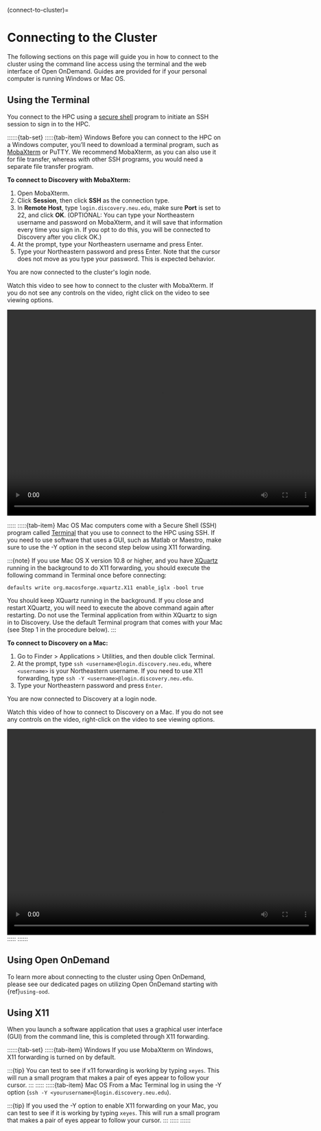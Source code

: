 (connect-to-cluster)=
# Connecting to the Cluster
The following sections on this page will guide you in how to connect to the cluster using the command line access using the terminal and the web interface of Open OnDemand. Guides are provided for if your personal computer is running Windows or Mac OS.

## Using the Terminal
You connect to the HPC using a [secure shell] program to initiate an SSH session to
sign in to the HPC.

::::::{tab-set}
:::::{tab-item} Windows
Before you can connect to the HPC on a Windows computer, you’ll need to download a terminal program,
such as [MobaXterm] or PuTTY. We recommend MobaXterm, as you can also use it for file transfer,
whereas with other SSH programs, you would need a separate file transfer program.

**To connect to Discovery with MobaXterm:**

1. Open MobaXterm.
1. Click **Session**, then click **SSH** as the connection type.
1. In **Remote Host**, type `login.discovery.neu.edu`, make sure **Port** is set to 22, and click **OK**.
   (OPTIONAL: You can type your Northeastern username and password on MobaXterm, and it will save that information every time you sign in. If you opt to do this, you will be connected to Discovery after you click OK.)
1. At the prompt, type your Northeastern username and press Enter.
1. Type your Northeastern password and press Enter. Note that the cursor does not move as you type your password. This is expected behavior.

You are now connected to the cluster's login node.

Watch this video to see how to connect to the cluster with MobaXterm. If you do not see any controls on the video, right click on the video to see viewing options.

<video width="720" height="480" controls>
  <source src="../_static/video/windows_moba_connect.mp4" type="video/mp4">
  Your browser does not support the video tag.
</video>
<!-- ![Alt text](../_static/video/windows_moba_connect.mp4) -->

:::::
:::::{tab-item} Mac OS
Mac computers come with a Secure Shell (SSH) program called [Terminal]
that you use to connect to the HPC using SSH. If you need to use software that uses a GUI, such as Matlab or Maestro, make sure to use the -Y option in the second step below using X11 forwarding.

:::{note}
If you use Mac OS X version 10.8 or higher, and you have [XQuartz] running in the background to do X11 forwarding, you should execute the following command in Terminal once before connecting:

`defaults write org.macosforge.xquartz.X11 enable_iglx -bool true`

You should keep XQuartz running in the background. If you close and restart XQuartz, you will need to execute the above command again after restarting. Do not use the Terminal application from within XQuartz to sign in to Discovery. Use the default Terminal program that comes with your Mac (see Step 1 in the procedure below).
:::

**To connect to Discovery on a Mac:**

1. Go to Finder > Applications > Utilities, and then double click Terminal.
1. At the prompt, type `ssh <username>@login.discovery.neu.edu`, where `<username>` is your Northeastern username. If you need to use X11 forwarding, type `ssh -Y <username>@login.discovery.neu.edu`.
1. Type your Northeastern password and press `Enter`.

You are now connected to Discovery at a login node.

Watch this video of how to connect to Discovery on a Mac. If you do not see any controls on the video, right-click on the video to see viewing options.

<video width="720" height="480" controls>
  <source src="../_static/video/connect_mac_terminal.mp4" type="video/mp4">
  Your browser does not support the video tag.
</video>
<!-- ![Alt text](../_static/video/connect_mac_terminal.mp4) -->
:::::
::::::

## Using Open OnDemand
To learn more about connecting to the cluster using Open OnDemand, please see our dedicated pages on utilizing Open OnDemand starting with {ref}`using-ood`.

## Using X11
When you launch a software application that uses a graphical user interface (GUI) from the command line, this is completed through X11 forwarding.

::::::{tab-set}
:::::{tab-item} Windows
If you use MobaXterm on Windows, X11 forwarding is turned on by default.

:::{tip}
You can test to see if x11 forwarding is working by typing `xeyes`. This will run a small program that makes a pair of eyes appear to follow your cursor.
:::
:::::
:::::{tab-item} Mac OS
From a Mac Terminal log in using the -Y option (`ssh -Y <yourusername>@login.discovery.neu.edu`).

:::{tip}
If you used the -Y option to enable X11 forwarding on your Mac, you can test to see if it is working by typing `xeyes`. This will run a small program that makes a pair of eyes appear to follow your cursor.
:::
:::::
::::::

[MobaXterm]: https://mobaxterm.mobatek.net/
[secure shell]: https://www.ssh.com/ssh/protocol/
[Terminal]: https://support.apple.com/guide/terminal/welcome/mac
[XQuartz]: https://www.xquartz.org/
